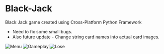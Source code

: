 # Black-Jack
Black Jack game created using Cross-Platform Python Framework
* Need to fix some small bugs.
* Also future update - Change string card names into actual card images.

![Menu](https://i.imgur.com/Ii69A6A.jpg)
![Gameplay](https://i.imgur.com/IRr637y.jpg)
![Lose](https://i.imgur.com/UtQ6Kh7.png)
